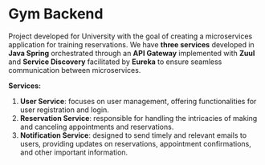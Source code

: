 # Gym Backend
Project developed for University with the goal of creating a microservices application for training reservations. We have **three services** developed in **Java Spring** orchestrated through an **API Gateway** implemented with **Zuul** and **Service Discovery** facilitated by **Eureka** to ensure seamless communication between microservices.

**Services:**
1. **User Service**: focuses on user management, offering functionalities for user registration and login. 
2. **Reservation Service**: responsible for handling the intricacies of making and canceling appointments and reservations.
3. **Notification Service**: designed to send timely and relevant emails to users, providing updates on reservations, appointment confirmations, and other important information.
